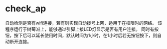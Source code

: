 # check_ap
自动检测是否有wifi连接，若有则实现自动拨号上网，适用于在校限时的网络。
该程序运行于树莓派上，能够通过引脚上接LED灯显示是否有用户连接。
同时有按钮，按下后可以延长使用时间，默认时间为1小时，在1小时后若无按钮按下，则自动断开连接。
